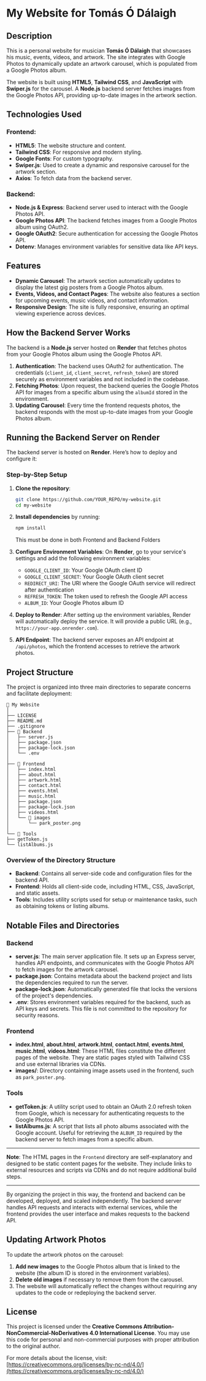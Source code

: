 
# My Website for Tomás Ó Dálaigh

## Description

This is a personal website for musician **Tomás Ó Dálaigh** that showcases his music, events, videos, and artwork. The site integrates with Google Photos to dynamically update an artwork carousel, which is populated from a Google Photos album.

The website is built using **HTML5**, **Tailwind CSS**, and **JavaScript** with **Swiper.js** for the carousel. A **Node.js** backend server fetches images from the Google Photos API, providing up-to-date images in the artwork section.

## Technologies Used

### Frontend:
- **HTML5**: The website structure and content.
- **Tailwind CSS**: For responsive and modern styling.
- **Google Fonts**: For custom typography.
- **Swiper.js**: Used to create a dynamic and responsive carousel for the artwork section.
- **Axios**: To fetch data from the backend server.

### Backend:
- **Node.js & Express**: Backend server used to interact with the Google Photos API.
- **Google Photos API**: The backend fetches images from a Google Photos album using OAuth2.
- **Google OAuth2**: Secure authentication for accessing the Google Photos API.
- **Dotenv**: Manages environment variables for sensitive data like API keys.

## Features

- **Dynamic Carousel**: The artwork section automatically updates to display the latest gig posters from a Google Photos album.
- **Events, Videos, and Contact Pages**: The website also features a section for upcoming events, music videos, and contact information.
- **Responsive Design**: The site is fully responsive, ensuring an optimal viewing experience across devices.

## How the Backend Server Works

The backend is a **Node.js** server hosted on **Render** that fetches photos from your Google Photos album using the Google Photos API. 

1. **Authentication**: The backend uses OAuth2 for authentication. The credentials (`client_id`, `client_secret`, `refresh_token`) are stored securely as environment variables and not included in the codebase.
2. **Fetching Photos**: Upon request, the backend queries the Google Photos API for images from a specific album using the `albumId` stored in the environment.
3. **Updating Carousel**: Every time the frontend requests photos, the backend responds with the most up-to-date images from your Google Photos album.

## Running the Backend Server on Render

The backend server is hosted on **Render**. Here’s how to deploy and configure it:

### Step-by-Step Setup

1. **Clone the repository**:
   ```bash
   git clone https://github.com/YOUR_REPO/my-website.git
   cd my-website
   ```

2. **Install dependencies** by running:
   ```bash
   npm install
   ```
   This must be done in both Frontend and Backend Folders

3. **Configure Environment Variables**:
   On **Render**, go to your service's settings and add the following environment variables:
   - `GOOGLE_CLIENT_ID`: Your Google OAuth client ID
   - `GOOGLE_CLIENT_SECRET`: Your Google OAuth client secret
   - `REDIRECT_URI`: The URI where the Google OAuth service will redirect after authentication
   - `REFRESH_TOKEN`: The token used to refresh the Google API access
   - `ALBUM_ID`: Your Google Photos album ID

4. **Deploy to Render**:
   After setting up the environment variables, Render will automatically deploy the service. It will provide a public URL (e.g., `https://your-app.onrender.com`).

5. **API Endpoint**:
   The backend server exposes an API endpoint at `/api/photos`, which the frontend accesses to retrieve the artwork photos.

## Project Structure

The project is organized into three main directories to separate concerns and facilitate deployment:

```
📁 My Website
│
├── LICENSE
├── README.md
├── .gitignore
├── 📁 Backend
│   ├── server.js
│   ├── package.json
│   ├── package-lock.json
│   └── .env
│
├── 📁 Frontend
│   ├── index.html
│   ├── about.html
│   ├── artwork.html
│   ├── contact.html
│   ├── events.html
│   ├── music.html
│   ├── package.json
│   ├── package-lock.json
│   ├── videos.html
│   └── 📁 images
│       └── park_poster.png
│
└── 📁 Tools
├── getToken.js
└── listAlbums.js
```

### Overview of the Directory Structure

- **Backend**: Contains all server-side code and configuration files for the backend API.
- **Frontend**: Holds all client-side code, including HTML, CSS, JavaScript, and static assets.
- **Tools**: Includes utility scripts used for setup or maintenance tasks, such as obtaining tokens or listing albums.

## Notable Files and Directories

### Backend

- **server.js**: The main server application file. It sets up an Express server, handles API endpoints, and communicates with the Google Photos API to fetch images for the artwork carousel.
- **package.json**: Contains metadata about the backend project and lists the dependencies required to run the server.
- **package-lock.json**: Automatically generated file that locks the versions of the project's dependencies.
- **.env**: Stores environment variables required for the backend, such as API keys and secrets. This file is not committed to the repository for security reasons.

### Frontend

- **index.html**, **about.html**, **artwork.html**, **contact.html**, **events.html**, **music.html**, **videos.html**: These HTML files constitute the different pages of the website. They are static pages styled with Tailwind CSS and use external libraries via CDNs.
- **images/**: Directory containing image assets used in the frontend, such as `park_poster.png`.

### Tools

- **getToken.js**: A utility script used to obtain an OAuth 2.0 refresh token from Google, which is necessary for authenticating requests to the Google Photos API.
- **listAlbums.js**: A script that lists all photo albums associated with the Google account. Useful for retrieving the `ALBUM_ID` required by the backend server to fetch images from a specific album.

---

**Note**: The HTML pages in the `Frontend` directory are self-explanatory and designed to be static content pages for the website. They include links to external resources and scripts via CDNs and do not require additional build steps.

---

By organizing the project in this way, the frontend and backend can be developed, deployed, and scaled independently. The backend server handles API requests and interacts with external services, while the frontend provides the user interface and makes requests to the backend API.

## Updating Artwork Photos

To update the artwork photos on the carousel:
1. **Add new images** to the Google Photos album that is linked to the website (the album ID is stored in the environment variables).
2. **Delete old images** if necessary to remove them from the carousel.
3. The website will automatically reflect the changes without requiring any updates to the code or redeploying the backend server.

## License

This project is licensed under the **Creative Commons Attribution-NonCommercial-NoDerivatives 4.0 International License**. You may use this code for personal and non-commercial purposes with proper attribution to the original author.

For more details about the license, visit: [https://creativecommons.org/licenses/by-nc-nd/4.0/](https://creativecommons.org/licenses/by-nc-nd/4.0/)
